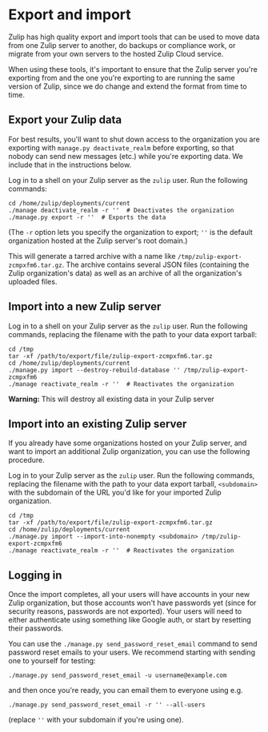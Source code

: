 # Export and import

Zulip has high quality export and import tools that can be used to move data
from one Zulip server to another, do backups or compliance work, or migrate
from your own servers to the hosted Zulip Cloud service.

When using these tools, it's important to ensure that the Zulip server
you're exporting from and the one you're exporting to are running the
same version of Zulip, since we do change and extend the format from
time to time.

## Export your Zulip data

For best results, you'll want to shut down access to the organization
you are exporting with `manage.py deactivate_realm` before exporting,
so that nobody can send new messages (etc.) while you're exporting
data.  We include that in the instructions below.

Log in to a shell on your Zulip server as the `zulip` user. Run the
following commands:

```
cd /home/zulip/deployments/current
./manage deactivate_realm -r ''  # Deactivates the organization
./manage.py export -r ''  # Exports the data
```

(The `-r` option lets you specify the organization to export; `''` is
the default organization hosted at the Zulip server's root domain.)

This will generate a tarred archive with a name like
`/tmp/zulip-export-zcmpxfm6.tar.gz`.  The archive contains several
JSON files (containing the Zulip organization's data) as well as an
archive of all the organization's uploaded files.

## Import into a new Zulip server

Log in to a shell on your Zulip server as the `zulip` user. Run the
following commands, replacing the filename with the path to your data
export tarball:

```
cd /tmp
tar -xf /path/to/export/file/zulip-export-zcmpxfm6.tar.gz
cd /home/zulip/deployments/current
./manage.py import --destroy-rebuild-database '' /tmp/zulip-export-zcmpxfm6
./manage reactivate_realm -r ''  # Reactivates the organization
```

**Warning:** This will destroy all existing data in your Zulip server

## Import into an existing Zulip server

If you already have some organizations hosted on your Zulip server, and
want to import an additional Zulip organization, you can use the
following procedure.

Log in to your Zulip server as the `zulip` user. Run the following
commands, replacing the filename with the path to your data export
tarball, `<subdomain>` with the subdomain of the URL you'd like for
your imported Zulip organization.

```
cd /tmp
tar -xf /path/to/export/file/zulip-export-zcmpxfm6.tar.gz
cd /home/zulip/deployments/current
./manage.py import --import-into-nonempty <subdomain> /tmp/zulip-export-zcmpxfm6
./manage reactivate_realm -r ''  # Reactivates the organization
```

## Logging in

Once the import completes, all your users will have accounts in your
new Zulip organization, but those accounts won't have passwords yet
(since for security reasons, passwords are not exported).
Your users will need to either authenticate using something like
Google auth, or start by resetting their passwords.

You can use the `./manage.py send_password_reset_email` command to
send password reset emails to your users.  We
recommend starting with sending one to yourself for testing:

```
./manage.py send_password_reset_email -u username@example.com
```

and then once you're ready, you can email them to everyone using e.g.
```
./manage.py send_password_reset_email -r '' --all-users
```

(replace `''` with your subdomain if you're using one).
